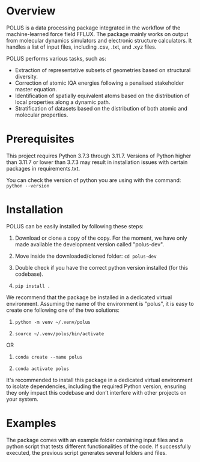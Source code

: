 # Overview

POLUS is a data processing package integrated in the workflow of the machine-learned force field FFLUX. The package mainly works on
output from molecular dynamics simulators and electronic structure calculators. It handles a list of input files, including .csv, .txt,
and .xyz files. 

POLUS performs various tasks, such as: 
- Extraction of representative subsets of geometries based on structural diversity.
- Correction of atomic IQA energies following a penalised stakeholder master equation.
- Identification of spatially equivalent atoms based on the distribution of local properties along a dynamic path.
- Stratification of datasets based on the distribution of both atomic and molecular properties.


# Prerequisites
This project requires Python 3.7.3 through 3.11.7. Versions of Python higher than 3.11.7 or lower than 3.7.3 may result in installation issues with certain packages in requirements.txt.

You can check the version of python you are using with the command:
```python --version```


# Installation

POLUS can be easily installed by following these steps:

1. Download or clone a copy of the copy. For the moment, we have only
made available the development version called "polus-dev".

2. Move inside the downloaded/cloned folder: ```cd polus-dev```
   
3. Double check if you have the correct python version installed (for this codebase).

4. ```pip install .```

We recommend that the package be installed in a dedicated virtual environment.
Assuming the name of the environment is "polus", it is easy to create one following
one of the two solutions:

1.  ```python -m venv ~/.venv/polus```

2. ```source ~/.venv/polus/bin/activate```

OR

1. ```conda create --name polus```

2. ```conda activate polus```

It's recommended to install this package in a dedicated virtual environment to isolate dependencies, including the required Python version, ensuring they only impact this codebase and don’t interfere with other projects on your system.

# Examples

The package comes with an example folder containing input files and a python script that
tests different functionalities of the code. If successfully executed, the previous script 
generates several folders and files.


